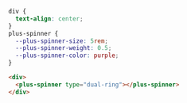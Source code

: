 ```css [style]
div {
  text-align: center;
}
plus-spinner {
  --plus-spinner-size: 5rem;
  --plus-spinner-weight: 0.5;
  --plus-spinner-color: purple;
}
```

```html [template]
<div>
  <plus-spinner type="dual-ring"></plus-spinner>
</div>
```